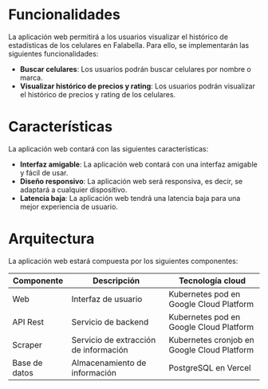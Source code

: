 # Funcionalidades

La aplicación web permitirá a los usuarios visualizar el histórico de estadísticas de los celulares en Falabella. Para ello, se implementarán las siguientes funcionalidades:

- **Buscar celulares**: Los usuarios podrán buscar celulares por nombre o marca.
- **Visualizar histórico de precios y rating**: Los usuarios podrán visualizar el histórico de precios y rating de los celulares.

# Características

La aplicación web contará con las siguientes características:

- **Interfaz amigable**: La aplicación web contará con una interfaz amigable y fácil de usar.
- **Diseño responsivo**: La aplicación web será responsiva, es decir, se adaptará a cualquier dispositivo.
- **Latencia baja**: La aplicación web tendrá una latencia baja para una mejor experiencia de usuario.

# Arquitectura

La aplicación web estará compuesta por los siguientes componentes:

| Componente | Descripción | Tecnología cloud |
| ---------- | ----------- | ---------- |
| Web | Interfaz de usuario | Kubernetes pod en Google Cloud Platform |
| API Rest | Servicio de backend | Kubernetes pod en Google Cloud Platform |
| Scraper | Servicio de extracción de información | Kubernetes cronjob en Google Cloud Platform |
| Base de datos | Almacenamiento de información | PostgreSQL en Vercel |

